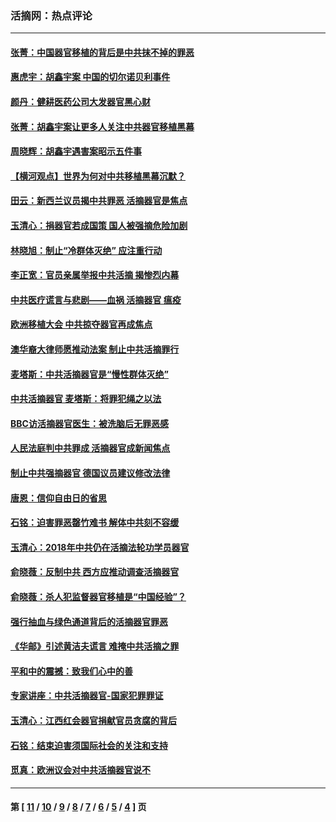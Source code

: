 ### 活摘网：热点评论
---
#### [张菁：中国器官移植的背后是中共抹不掉的罪恶](../../pages/nf5879/n13974977.md?05130430) 
#### [惠虎宇：胡鑫宇案 中国的切尔诺贝利事件](../../pages/nf5879/n13942916.md?05130430) 
#### [颜丹：健耕医药公司大发器官黑心财](../../pages/nf5879/n13940134.md?05130430) 
#### [张菁：胡鑫宇案让更多人关注中共器官移植黑幕](../../pages/nf5879/n13929073.md?05130430) 
#### [周晓辉：胡鑫宇遇害案昭示五件事](../../pages/nf5879/n13921870.md?05130430) 
#### [【横河观点】世界为何对中共移植黑幕沉默？](../../pages/nf5879/n13244249.md?05130430) 
#### [田云：新西兰议员揭中共罪恶 活摘器官是焦点](../../pages/nf5879/n13070629.md?05130430) 
#### [玉清心：捐器官若成国策 国人被强摘危险加剧](../../pages/nf5879/n12802713.md?05130430) 
#### [林晓旭：制止“冷群体灭绝” 应注重行动](../../pages/nf5879/n12779736.md?05130430) 
#### [李正宽：官员亲属举报中共活摘 揭惨烈内幕](../../pages/nf5879/n12684490.md?05130430) 
#### [中共医疗谎言与悲剧——血祸 活摘器官 瘟疫](../../pages/nf5879/n12372103.md?05130430) 
#### [欧洲移植大会 中共掠夺器官再成焦点](../../pages/nf5879/n11538883.md?05130430) 
#### [澳华裔大律师愿推动法案 制止中共活摘罪行](../../pages/nf5879/n11377039.md?05130430) 
#### [麦塔斯：中共活摘器官是“慢性群体灭绝”](../../pages/nf5879/n11350529.md?05130430) 
#### [中共活摘器官 麦塔斯：将罪犯绳之以法](../../pages/nf5879/n11347973.md?05130430) 
#### [BBC访活摘器官医生：被洗脑后无罪恶感](../../pages/nf5879/n11335935.md?05130430) 
#### [人民法庭判中共罪成 活摘器官成新闻焦点](../../pages/nf5879/n11331578.md?05130430) 
#### [制止中共强摘器官 德国议员建议修改法律](../../pages/nf5879/n11249451.md?05130430) 
#### [唐恩：信仰自由日的省思](../../pages/nf5879/n11003525.md?05130430) 
#### [石铭：迫害罪恶罄竹难书  解体中共刻不容缓](../../pages/nf5879/n10942855.md?05130430) 
#### [玉清心：2018年中共仍在活摘法轮功学员器官](../../pages/nf5879/n10914646.md?05130430) 
#### [俞晓薇：反制中共 西方应推动调查活摘器官](../../pages/nf5879/n10794671.md?05130430) 
#### [俞晓薇：杀人犯监督器官移植是“中国经验”？](../../pages/nf5879/n10466427.md?05130430) 
#### [强行抽血与绿色通道背后的活摘器官罪恶](../../pages/nf5879/n10004708.md?05130430) 
#### [《华邮》引述黄洁夫谎言 难掩中共活摘之罪](../../pages/nf5879/n9642309.md?05130430) 
#### [平和中的震撼：致我们心中的善](../../pages/nf5879/n9021123.md?05130430) 
#### [专家讲座：中共活摘器官-国家犯罪罪证](../../pages/nf5879/n8828153.md?05130430) 
#### [玉清心：江西红会器官捐献官员贪腐的背后](../../pages/nf5879/n8522122.md?05130430) 
#### [石铭：结束迫害须国际社会的关注和支持](../../pages/nf5879/n8443497.md?05130430) 
#### [觅真：欧洲议会对中共活摘器官说不](../../pages/nf5879/n8337486.md?05130430) 

---
#### 第 [ [11](./11.md?05130430) / [10](./10.md?05130430) / [9](./9.md?05130430) / [8](./8.md?05130430) / [7](./7.md?05130430) / [6](./6.md?05130430) / [5](./5.md?05130430) / [4](./4.md?05130430) ] 页
